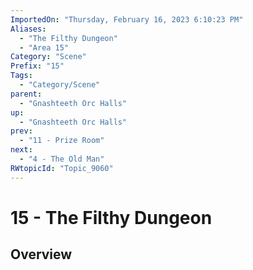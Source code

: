 ```yaml
---
ImportedOn: "Thursday, February 16, 2023 6:10:23 PM"
Aliases:
  - "The Filthy Dungeon"
  - "Area 15"
Category: "Scene"
Prefix: "15"
Tags:
  - "Category/Scene"
parent:
  - "Gnashteeth Orc Halls"
up:
  - "Gnashteeth Orc Halls"
prev:
  - "11 - Prize Room"
next:
  - "4 - The Old Man"
RWtopicId: "Topic_9060"
---
```

# 15 - The Filthy Dungeon
## Overview
